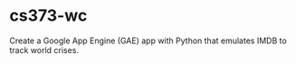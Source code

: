 cs373-wc
========

Create a Google App Engine (GAE) app with Python that emulates IMDB to track world crises.
